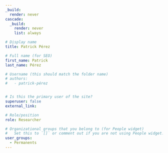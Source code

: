 ```yaml
---
_build:
  render: never
cascade:
  _build:
    render: never
    list: always

# Display name
title: Patrick Pérez

# Full name (for SEO)
first_name: Patrick
last_name: Pérez

# Username (this should match the folder name)
# authors:
#   - patrick-pérez


# Is this the primary user of the site?
superuser: false
external_link: 

# Role/position
role: Researcher

# Organizational groups that you belong to (for People widget)
#   Set this to `[]` or comment out if you are not using People widget.
user_groups:
  - Permanents
---
```

